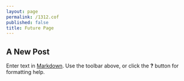 ```yaml
---
layout: page
permalink: /1312.cof
published: false
title: Future Page
---
```

## A New Post

Enter text in [Markdown](http://daringfireball.net/projects/markdown/). Use the toolbar above, or click the **?** button for formatting help.
